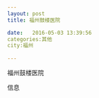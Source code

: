 ```yaml
--- 
layout: post 
title: 福州鼓楼医院

date:   2016-05-03 13:39:56 
categories:其他  
city:福州
  
--- 
```

   
福州鼓楼医院

信息

